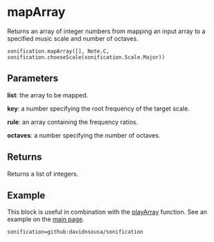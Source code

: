 # mapArray

Returns an array of integer numbers from mapping an input array to a specified music scale and number of octaves.

```sig
sonification.mapArray([], Note.C, sonification.chooseScale(sonification.Scale.Major))
```

## Parameters

**list**: the array to be mapped.

**key**: a number specifying the root frequency of the target scale.

**rule**: an array containing the frequency ratios.

**octaves**: a number specifying the number of octaves.

## Returns

Returns a list of integers.

## Example

This block is useful in combination with the [playArray](/docs/playArray.md) function. See an example on the [main page](/README.md).

```package
sonification=github:davidnsousa/sonification
```
